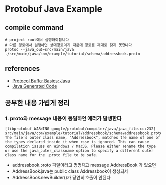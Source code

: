 # Protobuf Java Example

## compile command
```shell
# project root에서 실행해야합니다
# 다른 경로에서 실행하면 상대경로이기 때문에 경로를 제대로 찾지 못합니다
protoc --java_out=src/main/java ./src/main/java/com/example/tutorial/schema/addressbook.proto
```

## references
- [Protocol Buffer Basics: Java](https://developers.google.com/protocol-buffers/docs/javatutorial)
- [Java Generated Code](https://developers.google.com/protocol-buffers/docs/reference/java-generated)


## 공부한 내용 가볍게 정리
### 1. proto와 message 내용이 동일하면 에러가 발생한다
```text
[libprotobuf WARNING google/protobuf/compiler/java/java_file.cc:232] src/main/java/com/example/tutorial/addressbook/schema/addressbook.proto: The file's outer class name, "Addressbook", matches the name of one of the types declared inside it when case is ignored. This can cause compilation issues on Windows / MacOS. Please either rename the type or use the java_outer_classname option to specify a different outer class name for the .proto file to be safe.
```
- addressbook.proto 파일이라고 명명하고 message AddressBook 가 있으면
- AddressBook.java는 public class Addressbook이 생성되서
- AddressBook.newBuilder()가 당연히 호출이 안된다
